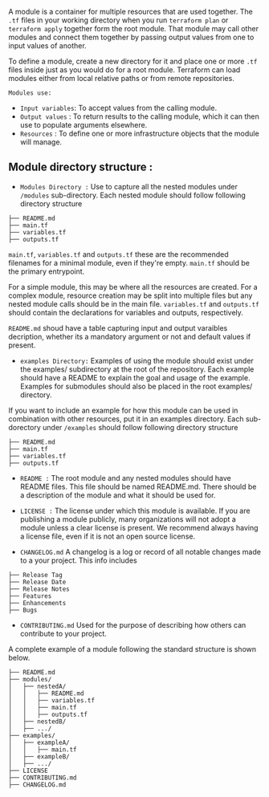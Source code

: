 A module is a container for multiple resources that are used together. The `.tf` files in your working directory when you run `terraform plan` or `terraform apply` together form the root module. That module may call other modules and connect them together by passing output values from one to input values of another.

To define a module, create a new directory for it and place one or more `.tf` files inside just as you would do for a root module. Terraform can load modules either from local relative paths or from remote repositories.

`Modules use:`

* `Input variables`:  To accept values from the calling module.
* `Output values`  :  To return results to the calling module, which it can then use to populate arguments elsewhere.
* `Resources`      :  To define one or more infrastructure objects that the module will manage.

## Module directory structure :

* `Modules Directory :` Use to capture all the nested modules under `/modules` sub-directory. Each nested module should follow following directory structure

```
├── README.md
├── main.tf
├── variables.tf
├── outputs.tf

```
 `main.tf`, `variables.tf` and `outputs.tf` these are the recommended filenames for a minimal module, even if they're empty. `main.tf` should be the primary entrypoint. 

 For a simple module, this may be where all the resources are created. For a complex module, resource creation may be split into multiple files but any nested module calls should be in the main file. `variables.tf` and `outputs.tf` should contain the declarations for variables and outputs, respectively. 

 `README.md` shoud have a table capturing input and output varaibles decription, whether its a mandatory argument or not and default values if present.

* `examples Directory:` Examples of using the module should exist under the examples/ subdirectory at the root of the repository. Each example should have a README to explain the goal and usage of the example. Examples for submodules should also be placed in the root examples/ directory.

 If you want to include an example for how this module can be used in combination with other resources, put it in an examples directory. Each sub-dorectory under `/examples` should follow following directory structure

```
├── README.md
├── main.tf
├── variables.tf
├── outputs.tf

```

* `README :` The root module and any nested modules should have README files. This file should be named README.md. There should be a description of the module and what it should be used for. 

* `LICENSE :` The license under which this module is available. If you are publishing a module publicly, many organizations will not adopt a module unless a clear license is present. We recommend always having a license file, even if it is not an open source license.

* `CHANGELOG.md` A changelog is a log or record of all notable changes made to a your project. This info includes

```
├── Release Tag
├── Release Date
├── Release Notes
├── Features
├── Enhancements
├── Bugs

```

* `CONTRIBUTING.md` Used for the purpose of describing how others can contribute to your project.

A complete example of a module following the standard structure is shown below.

```
├── README.md
├── modules/
│   ├── nestedA/
│   │   ├── README.md
│   │   ├── variables.tf
│   │   ├── main.tf
│   │   ├── outputs.tf
│   ├── nestedB/
│   ├── .../
├── examples/
│   ├── exampleA/
│   │   ├── main.tf
│   ├── exampleB/
│   ├── .../
├── LICENSE
├── CONTRIBUTING.md
├── CHANGELOG.md
```